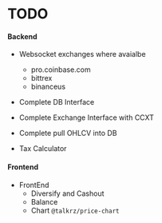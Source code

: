 # TODO

#### Backend
- Websocket exchanges where avaialbe
  - pro.coinbase.com
  - bittrex
  - binanceus

- Complete DB Interface
- Complete Exchange Interface with CCXT
- Complete pull OHLCV into DB

- Tax Calculator

#### Frontend
- FrontEnd
  - Diversify and Cashout
  - Balance
  - Chart `@talkrz/price-chart`
